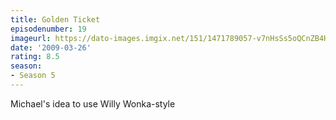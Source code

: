 ```yaml
---
title: Golden Ticket
episodenumber: 19
imageurl: https://dato-images.imgix.net/151/1471789057-v7nHsSs5oQCnZB4H7oZRVVHt1SA.jpg?ixlib=rb-1.1.0&ch=DPR%2CWidth&auto=compress%2Cformat
date: '2009-03-26'
rating: 8.5
season:
- Season 5
---
```


Michael's idea to use Willy Wonka-style
